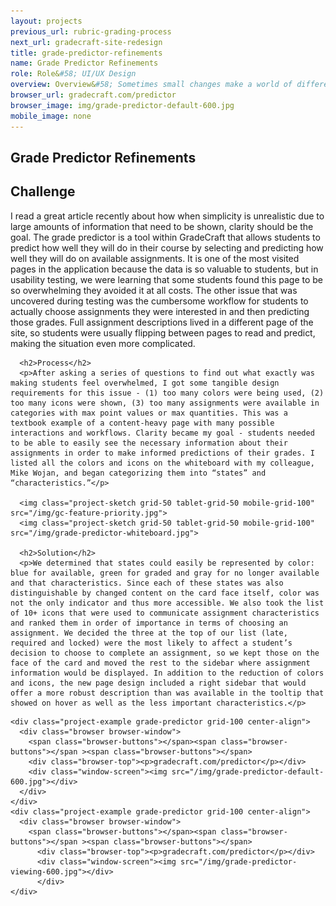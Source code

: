 ```yaml
---
layout: projects
previous_url: rubric-grading-process
next_url: gradecraft-site-redesign
title: grade-predictor-refinements
name: Grade Predictor Refinements
role: Role&#58; UI/UX Design
overview: Overview&#58; Sometimes small changes make a world of difference for the users of your application. These changes to the grade predictor were exactly that.
browser_url: gradecraft.com/predictor
browser_image: img/grade-predictor-default-600.jpg
mobile_image: none
---
```


<section class="project-page section grid-container">
 <div class="section-header grid-100"><h1>Grade Predictor Refinements</h1></div>

 <div class="project-data">
   <div class="case-study challenge grid-100 tablet-grid-100">
      <h2>Challenge</h2>
      <p>I read a great article recently about how when simplicity is unrealistic due to large amounts of information that need to be shown, clarity should be the goal. The grade predictor is a tool within GradeCraft that allows students to predict how well they will do in their course by selecting and predicting how well they will do on available assignments. It is one of the most visited pages in the application because the data is so valuable to students, but in usability testing, we were learning that some students found this page to be so overwhelming they avoided it at all costs. The other issue that was uncovered during testing was the cumbersome workflow for students to actually choose assignments they were interested in and then predicting those grades. Full assignment descriptions lived in a different page of the site, so students were usually flipping between pages to read and predict, making the situation even more complicated.</p>


      <h2>Process</h2>
      <p>After asking a series of questions to find out what exactly was making students feel overwhelmed, I got some tangible design requirements for this issue - (1) too many colors were being used, (2) too many icons were shown, (3) too many assignments were available in categories with max point values or max quantities. This was a textbook example of a content-heavy page with many possible interactions and workflows. Clarity became my goal - students needed to be able to easily see the necessary information about their assignments in order to make informed predictions of their grades. I listed all the colors and icons on the whiteboard with my colleague, Mike Wojan, and began categorizing them into “states” and “characteristics.”</p>

      <img class="project-sketch grid-50 tablet-grid-50 mobile-grid-100" src="/img/gc-feature-priority.jpg">
      <img class="project-sketch grid-50 tablet-grid-50 mobile-grid-100" src="/img/grade-predictor-whiteboard.jpg">

      <h2>Solution</h2>
      <p>We determined that states could easily be represented by color: blue for available, green for graded and gray for no longer available and that characteristics. Since each of these states was also distinguishable by changed content on the card face itself, color was not the only indicator and thus more accessible. We also took the list of 10+ icons that were used to communicate assignment characteristics and ranked them in order of importance in terms of choosing an assignment. We decided the three at the top of our list (late, required and locked) were the most likely to affect a student’s decision to choose to complete an assignment, so we kept those on the face of the card and moved the rest to the sidebar where assignment information would be displayed. In addition to the reduction of colors and icons, the new page design included a right sidebar that would offer a more robust description than was available in the tooltip that showed on hover as well as the less important characteristics.</p>
  </div>

    <div class="project-example grade-predictor grid-100 center-align">
      <div class="browser browser-window">
        <span class="browser-buttons"></span><span class="browser-buttons"></span ><span class="browser-buttons"></span>
        <div class="browser-top"><p>gradecraft.com/predictor</p></div>
        <div class="window-screen"><img src="/img/grade-predictor-default-600.jpg"></div>
      </div>
    </div>
    <div class="project-example grade-predictor grid-100 center-align">
      <div class="browser browser-window">
        <span class="browser-buttons"></span><span class="browser-buttons"></span ><span class="browser-buttons"></span>
          <div class="browser-top"><p>gradecraft.com/predictor</p></div>
          <div class="window-screen"><img src="/img/grade-predictor-viewing-600.jpg"></div>
          </div>
    </div>
  </div>
</section>
